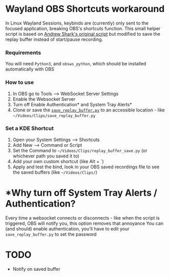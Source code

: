 # Wayland OBS Shortcuts workaround
In Linux Wayland Sessions, keybinds are (currently) only sent to the focused application, breaking OBS's shortcuts function.
This small helper script is based on [Andrew Shark's original script](https://gitlab.com/AndrewShark/obs-scripts) but modified to save the replay buffer instead of start/pause recording.

### Requirements
You will need `Python3`, and `obsws_python`, which should be installed automatically with OBS 

### How to use
1. In OBS go to Tools --> WebSocket Server Settings
2. Enable the Websocket Server
3. Turn off Enable Authentication* and System Tray Alerts*
4. Clone or save the [`save_replay_buffer.py`](save_replay_buffer.py) to an accessible location - like `~/Videos/Clips/save_replay_buffer.py`

### Set a KDE Shortcut
1. Open your System Settings --> Shortcuts
2. Add New --> Command or Script
3. Set the Command to `~/Videos/Clips/replay_buffer_save.py` (or whichever path you saved it to)
4. Add your own custom shortcut (like Alt + `)
5. Apply and test the bind, look in your OBS saved recordings file to see the saved buffers (like `~/Videos/Clips/`)

# *Why turn off System Tray Alerts / Authentication?
Every time a websocket connects or disconnects - like when the script is triggered, OBS will notify you, this option removes that annoyance
You can (and should) enable authentication, you'll have to edit your `save_replay_buffer.py` to set the password 



# TODO
- Notify on saved buffer
